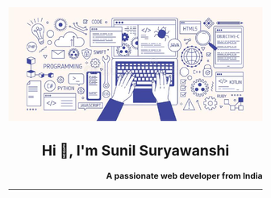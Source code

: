 <a href="https://mohitbaldawa.com" target="_blank"> <img src="./my.gif"/>  </a>

<h1 align="center">Hi 👋, I'm Sunil Suryawanshi</h1>
<h3 align="right">A passionate web developer from India</h3><hr>
